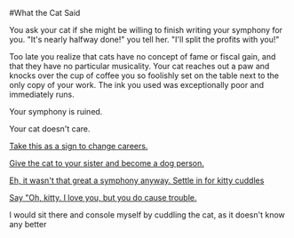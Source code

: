 #What the Cat Said

You ask your cat if she might be willing to finish writing your symphony
for you. "It's nearly halfway done!" you tell her. "I'll split the profits
with you!"

Too late you realize that cats have no concept of fame or fiscal gain, and
that they have no particular musicality. Your cat reaches out a paw and
knocks over the cup of coffee you so foolishly set on the table next to
the only copy of your work. The ink you used was exceptionally poor and
immediately runs.

Your symphony is ruined.

Your cat doesn't care.

[Take this as a sign to change careers.](../change-of-career/career.md)

[Give the cat to your sister and become a dog person.](../dog-person/dog.md)

[Eh, it wasn't that great a symphony anyway. Settle in for kitty cuddles](../cuddle-the-cat/cuddle-cat.md)

[Say "Oh, kitty.  I love you, but you do cause trouble.](../cat-symphony-trouble/rewrite-symphony.md)

I would sit there and console myself by cuddling the cat, as it doesn't know any better
